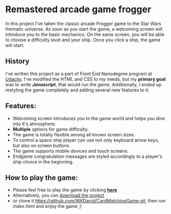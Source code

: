 # Remastered arcade game frogger

In this project I've taken the classic arcade Frogger game to the Star Wars thematic universe.
As soon as you start the game, a welcoming screen will introduce you to the basic mechanics.
On the same screen, you will be able to choose a difficulty level and your ship.
Once you click a ship, the game will start.

## History

I've written this project as a part of Front End Nanodegree program at [Udacity](https://www.udacity.com/).
I've modified the HTML and CSS to my needs, but my **primary goal** was to write **_Javascript_**, that would run the game.
Additionally, I ended up restyling the game completely and adding several new features to  it.

## Features:

+ Welcoming screen introduces you to the game world and helps you dive into it's atmosphere.    
+ **Multiple** options for game difficulty.
+ The game is totally flexible among all known screen sizes.
+ To control a space ship player can use not only keyboard arrow keys, but also on screen buttons.
+ The game supports mobile devices and touch screens.
+ Endgame congratulation messages are styled accordingly to a player's ship choice in the beginning.  

## How to play the game:
+ Please feel free to play the game by clicking **[here](https://wkdavid.github.io/CardMatchingGame/)**
+ Alternatively, you can [download the project](https://github.com/WKDavid/CardMatchingGame/archive/master.zip)
+ or clone it <https://github.com/WKDavid/CardMatchingGame.git>, then run _index.html_ and enjoy the game ;)
